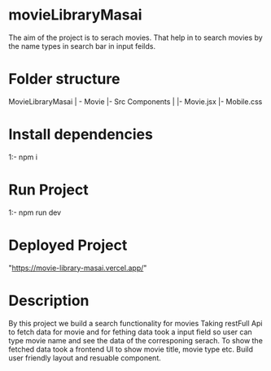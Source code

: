# movieLibraryMasai
The aim of the project is to serach movies.
That help in to search movies by the name types in search bar in input feilds.

# Folder structure 
MovieLibraryMasai
      |
    - Movie
    |- Src
    Components
       |
      |- Movie.jsx
      |- Mobile.css

# Install dependencies
1:- npm i

# Run Project
1:- npm run dev

# Deployed Project 
"https://movie-library-masai.vercel.app/"


# Description

By this project we build a search functionality for movies 
Taking restFull Api to fetch data for movie and for fething data took a input field so user can type movie name and see the data of the corresponing serach.
To show the fetched data took a frontend UI to show movie title, movie type etc.
Build user friendly layout and resuable component.
